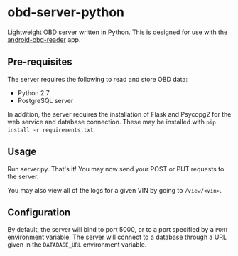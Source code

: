 # obd-server-python
Lightweight OBD server written in Python.  This is designed for use with the [android-obd-reader](https://github.com/pires/android-obd-reader) app.

## Pre-requisites
The server requires the following to read and store OBD data:
* Python 2.7
* PostgreSQL server

In addition, the server requires the installation of Flask and Psycopg2 for the web service and database connection.  These may be installed with `pip install -r requirements.txt`.

## Usage
Run server.py.  That's it!  You may now send your POST or PUT requests to the server.

You may also view all of the logs for a given VIN by going to `/view/<vin>`.

## Configuration
By default, the server will bind to port 5000, or to a port specified by a `PORT` environment variable.
The server will connect to a database through a URL given in the `DATABASE_URL` environment variable.
